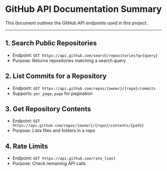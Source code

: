 # GitHub API Documentation Summary

This document outlines the GitHub API endpoints used in this project.

---

## 1. Search Public Repositories
- Endpoint: `GET https://api.github.com/search/repositories?q={query}`
- Purpose: Returns repositories matching a search query

## 2. List Commits for a Repository
- Endpoint: `GET https://api.github.com/repos/{owner}/{repo}/commits`
- Supports: `per_page`, `page` for pagination

## 3. Get Repository Contents
- Endpoint: `GET https://api.github.com/repos/{owner}/{repo}/contents/{path}`
- Purpose: Lists files and folders in a repo

## 4. Rate Limits
- Endpoint: `GET https://api.github.com/rate_limit`
- Purpose: Check remaining API calls
